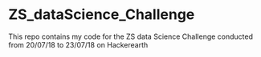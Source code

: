 # ZS_dataScience_Challenge
This repo contains my code for the ZS data Science Challenge conducted from 20/07/18 to 23/07/18 on Hackerearth
